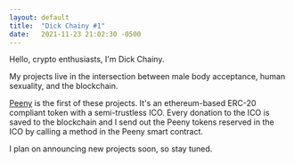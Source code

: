 ```yaml
---
layout: default
title:  "Dick Chainy #1"
date:   2021-11-23 21:02:30 -0500
---
```

Hello, crypto enthusiasts, I'm Dick Chainy.

My projects live in the intersection between male body acceptance, human sexuality, and the blockchain.

[Peeny](peenytoken.com) is the first of these projects. It's an ethereum-based ERC-20 compliant token with a semi-trustless ICO. Every donation to the ICO is saved to the blockchain and I send out the Peeny tokens reserved in the ICO by calling a method in the Peeny smart contract.

I plan on announcing new projects soon, so stay tuned.
